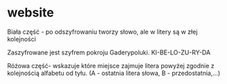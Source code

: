 # website

Biała część - po odszyfrowaniu tworzy słowo, ale w litery są w złej kolejności

Zaszyfrowane jest szyfrem pokroju Gaderypoluki.
 KI-BE-LO-ZU-RY-DA
 
 
Różowa część- wskazuje które miejsce zajmuje litera powyżej zgodnie z kolejnością alfabetu od tyłu. 
(A - ostatnia litera słowa, B - przedostatnia,...)
